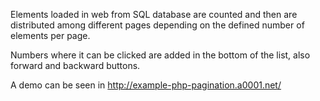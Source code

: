 Elements loaded in web from SQL database are counted and then are distributed among different pages depending on the defined number of elements per page.

Numbers where it can be clicked are added in the bottom of the list, also forward and backward buttons.

A demo can be seen in http://example-php-pagination.a0001.net/